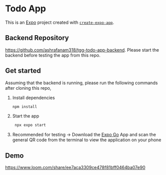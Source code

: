 # Todo App

This is an [Expo](https://expo.dev) project created with [`create-expo-app`](https://www.npmjs.com/package/create-expo-app).

## Backend Repository
https://github.com/ashrafanam318/tgg-todo-app-backend. Please start the backend before testing the app from this repo.

## Get started
Assuming that the backend is running, please run the following commands after cloning this repo,

1. Install dependencies

   ```bash
   npm install
   ```

2. Start the app

   ```bash
    npx expo start
   ```
3. Recommended for testing -> Download the [Expo Go](https://expo.dev/go) App and scan the general QR code from the terminal to view the application on your phone

## Demo
https://www.loom.com/share/ee7aca3309ce478f81bff0464ba07e90
